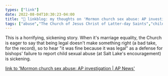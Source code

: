 ```yaml
---
types: ["link"]
date: 2022-08-04T10:30:23-04:00
title: "🔗 linkblog: my thoughts on 'Mormon church sex abuse: AP investigation | AP News'"
tags: ["abuse","The Church of Jesus Christ of Latter-day Saints","child abuse","sexual abuse"]
---
```

This is a horrifying, sickening story. When it's marriage equality, the Church is eager to say that being legal doesn't make something right (a bad take, for the record), so to hear "it was fine because it was legal" as a defense for bishops' failure to report child sexual abuse (at Salt Lake's encouragement) is sickening.

[link to 'Mormon church sex abuse: AP investigation | AP News'](https://apnews.com/article/Mormon-church-sexual-abuse-investigation-e0e39cf9aa4fbe0d8c1442033b894660?taid=62eba8c09fe1e80001bd50e3)
